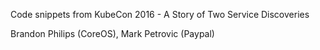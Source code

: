 Code snippets from KubeCon 2016 - A Story of Two Service Discoveries

Brandon Philips (CoreOS), Mark Petrovic (Paypal)
